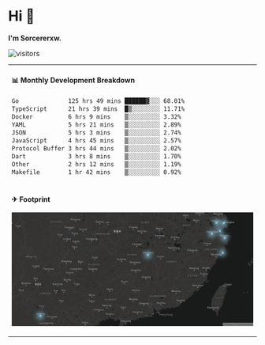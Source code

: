 # Hi 👋

**I'm Sorcererxw.**

![visitors](https://visitor-badge.glitch.me/badge?page_id=sorcererxw.sorcererx)

<table width="800px">
<tr>
<td valign="top" width="50%">

#### 📊 Monthly Development Breakdown

<!--START_SECTION:waka-->
```text
Go              125 hrs 49 mins ██████▓░░░ 68.01%
TypeScript      21 hrs 39 mins  █▒░░░░░░░░ 11.71%
Docker          6 hrs 9 mins    ▒░░░░░░░░░ 3.32%
YAML            5 hrs 21 mins   ▒░░░░░░░░░ 2.89%
JSON            5 hrs 3 mins    ▒░░░░░░░░░ 2.74%
JavaScript      4 hrs 45 mins   ▒░░░░░░░░░ 2.57%
Protocol Buffer 3 hrs 44 mins   ▒░░░░░░░░░ 2.02%
Dart            3 hrs 8 mins    ▒░░░░░░░░░ 1.70%
Other           2 hrs 12 mins   ▒░░░░░░░░░ 1.19%
Makefile        1 hr 42 mins    ▒░░░░░░░░░ 0.92%
```
<!--END_SECTION:waka-->

</tr>
<tr>
<td colspan="2">

#### ✈ Footprint

![footprint](./footprint.png)

</td>
</tr>
</table>


